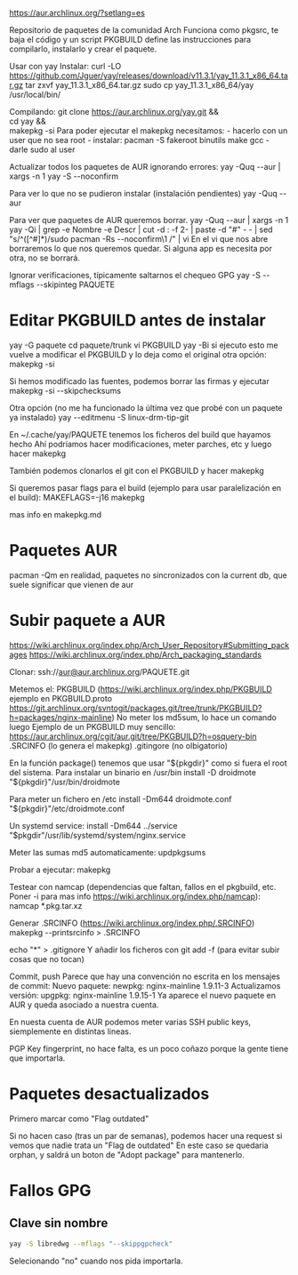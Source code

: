 <https://aur.archlinux.org/?setlang=es>

Repositorio de paquetes de la comunidad Arch
Funciona como pkgsrc, te baja el código y un script PKGBUILD define las instrucciones para compilarlo, instalarlo y crear el paquete.

Usar con yay
Instalar:
curl -LO <https://github.com/Jguer/yay/releases/download/v11.3.1/yay_11.3.1_x86_64.tar.gz>
tar zxvf yay_11.3.1_x86_64.tar.gz
sudo cp yay_11.3.1_x86_64/yay /usr/local/bin/

Compilando:
git clone <https://aur.archlinux.org/yay.git> && \
cd yay && \
makepkg -si
Para poder ejecutar el makepkg necesitamos: - hacerlo con un user que no sea root - instalar: pacman -S fakeroot binutils make gcc - darle sudo al user

Actualizar todos los paquetes de AUR ignorando errores:
yay -Quq --aur | xargs -n 1 yay -S --noconfirm

Para ver lo que no se pudieron instalar (instalación pendientes)
yay -Quq --aur

Para ver que paquetes de AUR queremos borrar.
yay -Quq --aur | xargs -n 1 yay -Qi | grep -e Nombre -e Descr | cut -d : -f 2- | paste -d "#" - - | sed "s/^\([^#]\*\)/sudo pacman -Rs --noconfirm\1 /" | vi
En el vi que nos abre borraremos lo que nos queremos quedar.
Si alguna app es necesita por otra, no se borrará.

Ignorar verificaciones, típicamente saltarnos el chequeo GPG
yay -S --mflags --skipinteg PAQUETE

# Editar PKGBUILD antes de instalar

yay -G paquete
cd paquete/trunk
vi PKGBUILD
yay -Bi
si ejecuto esto me vuelve a modificar el PKGBUILD y lo deja como el original
otra opción: makepkg -si

Si hemos modificado las fuentes, podemos borrar las firmas y ejecutar
makepkg -si --skipchecksums

Otra opción (no me ha funcionado la última vez que probé con un paquete ya instalado)
yay --editmenu -S linux-drm-tip-git

En ~/.cache/yay/PAQUETE tenemos los ficheros del build que hayamos hecho
Ahí podríamos hacer modificaciones, meter parches, etc y luego hacer makepkg

También podemos clonarlos el git con el PKGBUILD y hacer
makepkg

Si queremos pasar flags para el build (ejemplo para usar paralelización en el build):
MAKEFLAGS=-j16 makepkg

mas info en makepkg.md

# Paquetes AUR

pacman -Qm
en realidad, paquetes no sincronizados con la current db, que suele significar que vienen de aur

# Subir paquete a AUR

<https://wiki.archlinux.org/index.php/Arch_User_Repository#Submitting_packages>
<https://wiki.archlinux.org/index.php/Arch_packaging_standards>

Clonar:
ssh://aur@aur.archlinux.org/PAQUETE.git

Metemos el:
PKGBUILD (<https://wiki.archlinux.org/index.php/PKGBUILD> ejemplo en PKGBUILD.proto <https://git.archlinux.org/svntogit/packages.git/tree/trunk/PKGBUILD?h=packages/nginx-mainline>)
No meter los md5sum, lo hace un comando luego
Ejemplo de un PKGBUILD muy sencillo: <https://aur.archlinux.org/cgit/aur.git/tree/PKGBUILD?h=osquery-bin>
.SRCINFO (lo genera el makepkg)
.gitingore (no olbigatorio)

En la función package() tenemos que usar "${pkgdir}" como si fuera el root del sistema.
Para instalar un binario en /usr/bin
install -D droidmote "${pkgdir}"/usr/bin/droidmote

Para meter un fichero en /etc
install -Dm644 droidmote.conf "${pkgdir}"/etc/droidmote.conf

Un systemd service:
install -Dm644 ../service "$pkgdir"/usr/lib/systemd/system/nginx.service

Meter las sumas md5 automaticamente:
updpkgsums

Probar a ejecutar:
makepkg

Testear con namcap (dependencias que faltan, fallos en el pkgbuild, etc. Poner -i para mas info <https://wiki.archlinux.org/index.php/namcap>):
namcap \*.pkg.tar.xz

Generar .SRCINFO (<https://wiki.archlinux.org/index.php/.SRCINFO>)
makepkg --printsrcinfo > .SRCINFO

echo "\*" > .gitignore
Y añadir los ficheros con git add -f (para evitar subir cosas que no tocan)

Commit, push
Parece que hay una convención no escrita en los mensajes de commit:
Nuevo paquete: newpkg: nginx-mainline 1.9.11-3
Actualizamos versión: upgpkg: nginx-mainline 1.9.15-1
Ya aparece el nuevo paquete en AUR y queda asociado a nuestra cuenta.

En nuesta cuenta de AUR podemos meter varias SSH public keys, siemplemente en distintas lineas.

PGP Key fingerprint, no hace falta, es un poco coñazo porque la gente tiene que importarla.

# Paquetes desactualizados

Primero marcar como "Flag outdated"

Si no hacen caso (tras un par de semanas), podemos hacer una request si vemos que nadie trata un "Flag de outdated"
En este caso se quedaria orphan, y saldrá un boton de "Adopt package" para mantenerlo.

# Fallos GPG

## Clave sin nombre

```bash
yay -S libredwg --mflags "--skippgpcheck"
```

Selecionando "no" cuando nos pida importarla.
